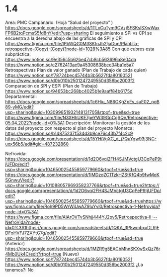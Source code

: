 # 1.4

Area: PMC
Campanario: (Hoja “Salud del proyecto” ) https://docs.google.com/spreadsheets/d/1TLxCuTym9CVzjSFSKslSXwWaxFP6B2tqPcmsS5fd8nY/edit?usp=sharing
El seguimiento a SPI vs CPI se encuentra a la derecha abajo de las gráficas de SPI y CPI
https://www.figma.com/file/lPbWQG0M3SKtnJh2IjaDun/Plantilla-retrospective-(Copy)-(Copy)?node-id=1028%3A85
Con qué cubres esta subpráctica: https://www.notion.so/9e356c5b62be47cb8cb563696a8e04da
https://www.notion.so/c2762413ae9a45308638bcc34ba1e5a7
Retrospectivas
Plan de valor ganado (Plan de Trabajo de cada quien)
https://www.notion.so/f78724bec45744b3b5627fda80160521
https://www.notion.so/d0b010b2501247249550d356bc2003f2
Comparación de SPI y ESPI (Plan de Trabajo)
https://www.notion.so/94653bc268bc4025b1e9aaff84b6175d
Departamental: https://docs.google.com/spreadsheets/d/1c6Hiu_N86OKgZpEs_suE02_pqB89-yMG/edit?usp=sharing&ouid=103099851932148131705&rtpof=true&sd=true
https://www.figma.com/file/N3XHhUKE7geYW39GpCgSQn/Retrospective-05.04.2022?node-id=0%3A1
Descripción: Monitorear la gestión de los datos del proyecto con respecto al plan del proyecto
Monarca: https://www.notion.so/b14875237f534d3b9ce76c43b7f4c2c9
https://docs.google.com/spreadsheets/d/15YHiVgXG_d_j7QuYgw93j3NC-uox56b5/edit#gid=487232860

Nefrovida: https://docs.google.com/presentation/d/1d2O6vqi2FH4SJMVctgU3CqPeP9tjUFDp/edit?usp=sharing&ouid=104650025455859779660&rtpof=true&sd=true
https://docs.google.com/presentation/d/1lMDzqZC1TzkHZStKfQ4b9fwMqKSGnwuV/edit?usp=sharing&ouid=101088057969358237766&rtpof=true&sd=true2https://docs.google.com/presentation/d/1d2O6vqi2FH4SJMVctgU3CqPeP9tjUFDp/edit?usp=sharing&ouid=104650025455859779660&rtpof=true&sd=truehttps://www.figma.com/file/Roh9PD5WrWiUwAZ9IuYvl0/Retrospectiva-1-Nefrovida?node-id=0%3A1
https://www.figma.com/file/AiArOVTvSNhjj444YJ2pv5/Retrospectiva-II---NefroVida?node-id=0%3A1https://docs.google.com/spreadsheets/d/1QKA_3P5wmbxxDLRjFDFoHVFJ7ZXYtG7g/edit?usp=sharing&ouid=104650025455859779660&rtpof=true&sd=true (Anterior)
https://docs.google.com/spreadsheets/d/1MZR9g5EACbMhnSKXwSxQz76r4Mb0Uk4C/edit?rtpof=true (Nuevo)
https://www.notion.so/f78724bec45744b3b5627fda80160521
https://www.notion.so/d0b010b2501247249550d356bc2003f2
¿La tenemos?: No
